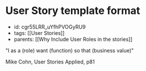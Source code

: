 # User Story template format
* id: cgr55LRR_uYfhPVOGyRU9
* tags: [[User Stories]]
* parents: [[Why Include User Roles in the stories]]

"I as a (role) want (function) so that (business value)"

Mike Cohn, User Stories Applied, p81